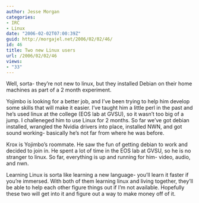 ```yaml
---
author: Jesse Morgan
categories:
- IRC
- Linux
date: "2006-02-02T07:00:39Z"
guid: http://morgajel.net/2006/02/02/46/
id: 46
title: Two new Linux users
url: /2006/02/02/46
views:
- "33"
---
```


Well, sorta- they’re not new to linux, but they installed Debian on their home machines as part of a 2 month experiment.

Yojimbo is looking for a better job, and I’ve been trying to help him develop some skills that will make it easier. I’ve taught him a little perl in the past and he’s used linux at the college (EOS lab at GVSU), so it wasn’t too big of a jump. I challeneged him to use Linux for 2 months. So far we’ve got debian installed, wrangled the Nvidia drivers into place, installed NWN, and got sound working- basically he’s not far from where he was before.

Krox is Yojimbo’s roommate. He saw the fun of getting debian to work and decided to join in. He spent a lot of time in the EOS lab at GVSU, so he is no stranger to linux. So far, everything is up and running for him- video, audio, and nwn.

Learning Linux is sorta like learning a new language- you’ll learn it faster if you’re immersed. With both of them learning linux and living together, they’ll be able to help each other figure things out if I’m not available. Hopefully these two will get into it and figure out a way to make money off of it.